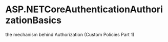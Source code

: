# ASP.NETCoreAuthenticationAuthorizationBasics

the mechanism behind Authorization (Custom Policies Part 1)
